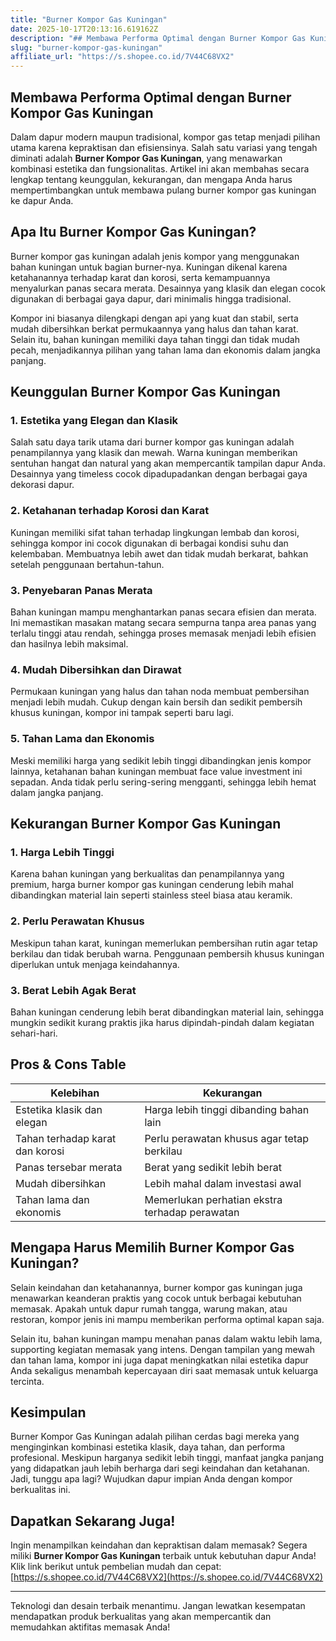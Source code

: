 ```yaml
---
title: "Burner Kompor Gas Kuningan"
date: 2025-10-17T20:13:16.619162Z
description: "## Membawa Performa Optimal dengan Burner Kompor Gas Kuningan..."
slug: "burner-kompor-gas-kuningan"
affiliate_url: "https://s.shopee.co.id/7V44C68VX2"
---
```

## Membawa Performa Optimal dengan Burner Kompor Gas Kuningan

Dalam dapur modern maupun tradisional, kompor gas tetap menjadi pilihan utama karena kepraktisan dan efisiensinya. Salah satu variasi yang tengah diminati adalah **Burner Kompor Gas Kuningan**, yang menawarkan kombinasi estetika dan fungsionalitas. Artikel ini akan membahas secara lengkap tentang keunggulan, kekurangan, dan mengapa Anda harus mempertimbangkan untuk membawa pulang burner kompor gas kuningan ke dapur Anda.

## Apa Itu Burner Kompor Gas Kuningan?

Burner kompor gas kuningan adalah jenis kompor yang menggunakan bahan kuningan untuk bagian burner-nya. Kuningan dikenal karena ketahanannya terhadap karat dan korosi, serta kemampuannya menyalurkan panas secara merata. Desainnya yang klasik dan elegan cocok digunakan di berbagai gaya dapur, dari minimalis hingga tradisional.

Kompor ini biasanya dilengkapi dengan api yang kuat dan stabil, serta mudah dibersihkan berkat permukaannya yang halus dan tahan karat. Selain itu, bahan kuningan memiliki daya tahan tinggi dan tidak mudah pecah, menjadikannya pilihan yang tahan lama dan ekonomis dalam jangka panjang.

## Keunggulan Burner Kompor Gas Kuningan

### 1. Estetika yang Elegan dan Klasik

Salah satu daya tarik utama dari burner kompor gas kuningan adalah penampilannya yang klasik dan mewah. Warna kuningan memberikan sentuhan hangat dan natural yang akan mempercantik tampilan dapur Anda. Desainnya yang timeless cocok dipadupadankan dengan berbagai gaya dekorasi dapur.

### 2. Ketahanan terhadap Korosi dan Karat

Kuningan memiliki sifat tahan terhadap lingkungan lembab dan korosi, sehingga kompor ini cocok digunakan di berbagai kondisi suhu dan kelembaban. Membuatnya lebih awet dan tidak mudah berkarat, bahkan setelah penggunaan bertahun-tahun.

### 3. Penyebaran Panas Merata

Bahan kuningan mampu menghantarkan panas secara efisien dan merata. Ini memastikan masakan matang secara sempurna tanpa area panas yang terlalu tinggi atau rendah, sehingga proses memasak menjadi lebih efisien dan hasilnya lebih maksimal.

### 4. Mudah Dibersihkan dan Dirawat

Permukaan kuningan yang halus dan tahan noda membuat pembersihan menjadi lebih mudah. Cukup dengan kain bersih dan sedikit pembersih khusus kuningan, kompor ini tampak seperti baru lagi.

### 5. Tahan Lama dan Ekonomis

Meski memiliki harga yang sedikit lebih tinggi dibandingkan jenis kompor lainnya, ketahanan bahan kuningan membuat face value investment ini sepadan. Anda tidak perlu sering-sering mengganti, sehingga lebih hemat dalam jangka panjang.

## Kekurangan Burner Kompor Gas Kuningan

### 1. Harga Lebih Tinggi

Karena bahan kuningan yang berkualitas dan penampilannya yang premium, harga burner kompor gas kuningan cenderung lebih mahal dibandingkan material lain seperti stainless steel biasa atau keramik.

### 2. Perlu Perawatan Khusus

Meskipun tahan karat, kuningan memerlukan pembersihan rutin agar tetap berkilau dan tidak berubah warna. Penggunaan pembersih khusus kuningan diperlukan untuk menjaga keindahannya.

### 3. Berat Lebih Agak Berat

Bahan kuningan cenderung lebih berat dibandingkan material lain, sehingga mungkin sedikit kurang praktis jika harus dipindah-pindah dalam kegiatan sehari-hari.

## Pros & Cons Table

| Kelebihan | Kekurangan |
| --- | --- |
| Estetika klasik dan elegan | Harga lebih tinggi dibanding bahan lain |
| Tahan terhadap karat dan korosi | Perlu perawatan khusus agar tetap berkilau |
| Panas tersebar merata | Berat yang sedikit lebih berat |
| Mudah dibersihkan | Lebih mahal dalam investasi awal |
| Tahan lama dan ekonomis | Memerlukan perhatian ekstra terhadap perawatan |

## Mengapa Harus Memilih Burner Kompor Gas Kuningan?

Selain keindahan dan ketahanannya, burner kompor gas kuningan juga menawarkan keanderan praktis yang cocok untuk berbagai kebutuhan memasak. Apakah untuk dapur rumah tangga, warung makan, atau restoran, kompor jenis ini mampu memberikan performa optimal kapan saja.

Selain itu, bahan kuningan mampu menahan panas dalam waktu lebih lama, supporting kegiatan memasak yang intens. Dengan tampilan yang mewah dan tahan lama, kompor ini juga dapat meningkatkan nilai estetika dapur Anda sekaligus menambah kepercayaan diri saat memasak untuk keluarga tercinta.

## Kesimpulan

Burner Kompor Gas Kuningan adalah pilihan cerdas bagi mereka yang menginginkan kombinasi estetika klasik, daya tahan, dan performa profesional. Meskipun harganya sedikit lebih tinggi, manfaat jangka panjang yang didapatkan jauh lebih berharga dari segi keindahan dan ketahanan. Jadi, tunggu apa lagi? Wujudkan dapur impian Anda dengan kompor berkualitas ini.

## Dapatkan Sekarang Juga!

Ingin menampilkan keindahan dan kepraktisan dalam memasak? Segera miliki **Burner Kompor Gas Kuningan** terbaik untuk kebutuhan dapur Anda! Klik link berikut untuk pembelian mudah dan cepat: [https://s.shopee.co.id/7V44C68VX2](https://s.shopee.co.id/7V44C68VX2)

---

Teknologi dan desain terbaik menantimu. Jangan lewatkan kesempatan mendapatkan produk berkualitas yang akan mempercantik dan memudahkan aktifitas memasak Anda!